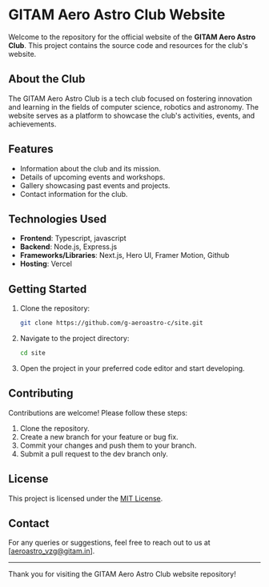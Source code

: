 # GITAM Aero Astro Club Website

Welcome to the repository for the official website of the **GITAM Aero Astro Club**. This project contains the source code and resources for the club's website.

## About the Club

The GITAM Aero Astro Club is a tech club focused on fostering innovation and learning in the fields of computer science, robotics and astronomy. The website serves as a platform to showcase the club's activities, events, and achievements.

## Features

- Information about the club and its mission.
- Details of upcoming events and workshops.
- Gallery showcasing past events and projects.
- Contact information for the club.

## Technologies Used

- **Frontend**: Typescript, javascript
- **Backend**: Node.js, Express.js
- **Frameworks/Libraries**: Next.js, Hero UI, Framer Motion, Github
- **Hosting**: Vercel

## Getting Started

1. Clone the repository:
    ```bash
    git clone https://github.com/g-aeroastro-c/site.git
    ```
2. Navigate to the project directory:
    ```bash
    cd site
    ```
3. Open the project in your preferred code editor and start developing.

## Contributing

Contributions are welcome! Please follow these steps:

1. Clone the repository.
2. Create a new branch for your feature or bug fix.
3. Commit your changes and push them to your branch.
4. Submit a pull request to the dev branch only.

## License

This project is licensed under the [MIT License](LICENSE).

## Contact

For any queries or suggestions, feel free to reach out to us at [aeroastro_vzg@gitam.in].

---
Thank you for visiting the GITAM Aero Astro Club website repository!
